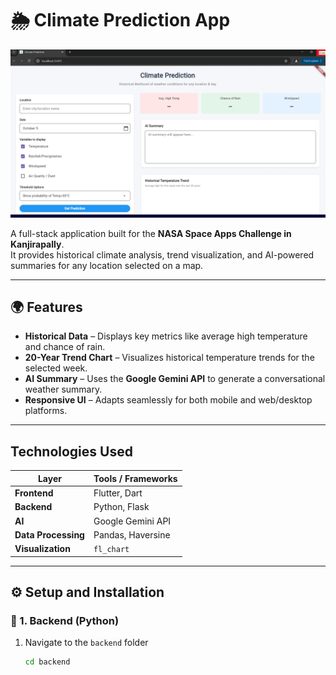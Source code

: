 # 🌦️ Climate Prediction App

![Demo](assets/ezgif.com-optimize.gif)

A full-stack application built for the **NASA Space Apps Challenge in Kanjirapally**.  
It provides historical climate analysis, trend visualization, and AI-powered summaries for any location selected on a map.

---

## 🌍 Features

-  **Historical Data** – Displays key metrics like average high temperature and chance of rain.  
-  **20-Year Trend Chart** – Visualizes historical temperature trends for the selected week.  
-  **AI Summary** – Uses the **Google Gemini API** to generate a conversational weather summary.  
- **Responsive UI** – Adapts seamlessly for both mobile and web/desktop platforms.

---

##  Technologies Used

| Layer | Tools / Frameworks |
|-------|--------------------|
| **Frontend** | Flutter, Dart |
| **Backend** | Python, Flask |
| **AI** | Google Gemini API |
| **Data Processing** | Pandas, Haversine |
| **Visualization** | `fl_chart` |

---

## ⚙️ Setup and Installation

### 🔹 1. Backend (Python)

1. Navigate to the `backend` folder  
   ```bash
   cd backend
